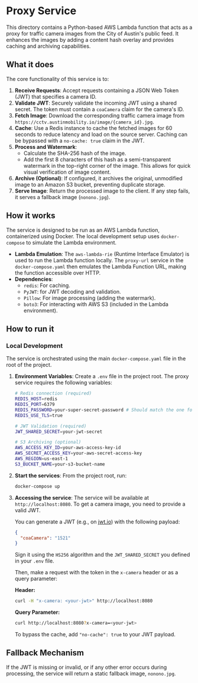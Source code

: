 # Proxy Service

This directory contains a Python-based AWS Lambda function that acts as a proxy for traffic camera images from the City of Austin's public feed. It enhances the images by adding a content hash overlay and provides caching and archiving capabilities.

## What it does

The core functionality of this service is to:

1.  **Receive Requests**: Accept requests containing a JSON Web Token (JWT) that specifies a camera ID.
2.  **Validate JWT**: Securely validate the incoming JWT using a shared secret. The token must contain a `coaCamera` claim for the camera's ID.
3.  **Fetch Image**: Download the corresponding traffic camera image from `https://cctv.austinmobility.io/image/{camera_id}.jpg`.
4.  **Cache**: Use a Redis instance to cache the fetched images for 60 seconds to reduce latency and load on the source server. Caching can be bypassed with a `no-cache: true` claim in the JWT.
5.  **Process and Watermark**:
    *   Calculate the SHA-256 hash of the image.
    *   Add the first 8 characters of this hash as a semi-transparent watermark in the top-right corner of the image. This allows for quick visual verification of image content.
6.  **Archive (Optional)**: If configured, it archives the original, unmodified image to an Amazon S3 bucket, preventing duplicate storage.
7.  **Serve Image**: Return the processed image to the client. If any step fails, it serves a fallback image (`nonono.jpg`).

## How it works

The service is designed to be run as an AWS Lambda function, containerized using Docker. The local development setup uses `docker-compose` to simulate the Lambda environment.

-   **Lambda Emulation**: The `aws-lambda-rie` (Runtime Interface Emulator) is used to run the Lambda function locally. The `proxy-url` service in the `docker-compose.yaml` then emulates the Lambda Function URL, making the function accessible over HTTP.
-   **Dependencies**:
    -   `redis`: For caching.
    -   `PyJWT`: for JWT decoding and validation.
    -   `Pillow`: For image processing (adding the watermark).
    -   `boto3`: For interacting with AWS S3 (included in the Lambda environment).

## How to run it

### Local Development

The service is orchestrated using the main `docker-compose.yaml` file in the root of the project.

1.  **Environment Variables**: Create a `.env` file in the project root. The proxy service requires the following variables:

    ```bash
    # Redis connection (required)
    REDIS_HOST=redis
    REDIS_PORT=6379
    REDIS_PASSWORD=your-super-secret-password # Should match the one for the redis service
    REDIS_USE_TLS=true

    # JWT Validation (required)
    JWT_SHARED_SECRET=your-jwt-secret

    # S3 Archiving (optional)
    AWS_ACCESS_KEY_ID=your-aws-access-key-id
    AWS_SECRET_ACCESS_KEY=your-aws-secret-access-key
    AWS_REGION=us-east-1
    S3_BUCKET_NAME=your-s3-bucket-name
    ```

2.  **Start the services**:
    From the project root, run:
    ```bash
    docker-compose up
    ```

3.  **Accessing the service**:
    The service will be available at `http://localhost:8080`. To get a camera image, you need to provide a valid JWT.

    You can generate a JWT (e.g., on [jwt.io](https://jwt.io/)) with the following payload:

    ```json
    {
      "coaCamera": "1521"
    }
    ```

    Sign it using the `HS256` algorithm and the `JWT_SHARED_SECRET` you defined in your `.env` file.

    Then, make a request with the token in the `x-camera` header or as a query parameter:

    **Header:**
    ```bash
    curl -H "x-camera: <your-jwt>" http://localhost:8080
    ```

    **Query Parameter:**
    ```bash
    curl http://localhost:8080?x-camera=<your-jwt>
    ```

    To bypass the cache, add `"no-cache": true` to your JWT payload.

## Fallback Mechanism

If the JWT is missing or invalid, or if any other error occurs during processing, the service will return a static fallback image, `nonono.jpg`. 